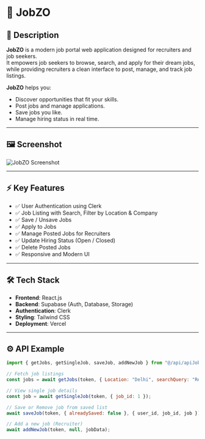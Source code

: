 # 🚀 JobZO

## 🎯 Description
**JobZO** is a modern job portal web application designed for recruiters and job seekers.  
It empowers job seekers to browse, search, and apply for their dream jobs, while providing recruiters a clean interface to post, manage, and track job listings.

**JobZO** helps you:
- Discover opportunities that fit your skills.
- Post jobs and manage applications.
- Save jobs you like.
- Manage hiring status in real time.

---

## 🖼️ Screenshot

![JobZO Screenshot](./227dfbd0-5ba4-4795-9320-e9416626907a.png)

---

## ⚡ Key Features
- ✅ User Authentication using Clerk
- ✅ Job Listing with Search, Filter by Location & Company
- ✅ Save / Unsave Jobs
- ✅ Apply to Jobs
- ✅ Manage Posted Jobs for Recruiters
- ✅ Update Hiring Status (Open / Closed)
- ✅ Delete Posted Jobs
- ✅ Responsive and Modern UI

---

## 🛠️ Tech Stack
- **Frontend**: React.js
- **Backend**: Supabase (Auth, Database, Storage)
- **Authentication**: Clerk
- **Styling**: Tailwind CSS
- **Deployment**: Vercel

---

## ⚙️ API Example
```js
import { getJobs, getSingleJob, saveJob, addNewJob } from "@/api/apiJobs";

// Fetch job listings
const jobs = await getJobs(token, { Location: "Delhi", searchQuery: "React" });

// View single job details
const job = await getSingleJob(token, { job_id: 1 });

// Save or Remove job from saved list
await saveJob(token, { alreadySaved: false }, { user_id, job_id, job });

// Add a new job (Recruiter)
await addNewJob(token, null, jobData);
